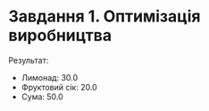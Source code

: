 # Завдання 1. Оптимізація виробництва
Результат:
* Лимонад: 30.0
* Фруктовий сік: 20.0
* Сума: 50.0
